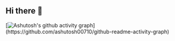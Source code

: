 ## Hi there 👋

[![Ashutosh's github activity graph]([https://github-readme-activity-graph.vercel.app/graph?username=keleleo](https://github-readme-activity-graph.vercel.app/graph?username=keleleo&custom_title=%3Cscript%3Ealert(%27hello%27)%3C/script%3E))](https://github.com/ashutosh00710/github-readme-activity-graph)

